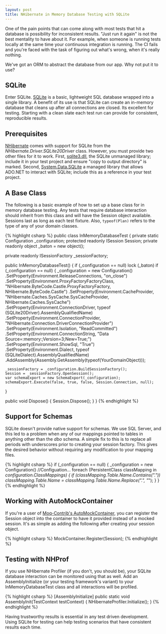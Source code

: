```yaml
---
layout: post
title: NHibernate in Memory Database Testing with SQLite
---
```


One of the pain points that can come along with most tests that hit a database
is possibility for inconsistent results. "Just run it again" is not the best
mentality to have about it. For example, when someone is running tests locally
at the same time your continuous integration is running. The CI fails and you're
faced with the task of figuring out what's wrong, when it's really nothing.

We've got an ORM to abstract the database from our app. Why not put it to use?

SQLite
---

Enter SQLite. [SQLite][sqlite] is a basic, lightweight SQL database wrapped
into a single library. A benefit of its use is that SQLite can create an
in-memory database that cleans up after all connections are closed. Its
excellent for testing. Starting with a clean slate each test run can provide
for consistent, reproducible results.

Prerequisites
---

[NHibernate][nhforge] comes with support for SQLite from the
*NHibernate.Driver.SQLite20Driver* class.  However, you must provide two other
files for it to work. First, [sqlite3.dll][sqlitedll], the SQLite unmanaged
library; include it in your test project and ensure "copy to output directory"
is marked.  Second, [System.Data.SQLite][sqlitemanaged] a managed library that
allows ADO.NET to interact with SQLite; include this as a reference in your test
project.

A Base Class
---

The following is a basic example of how to set up a base class for in memory
database testing. Any tests that require database interaction should inherit
from this class and will have the Session object available. Sessions last as
long as each test fixture. Also, `typeof(Plan)` refers to the type of any of
your domain classes.

{% highlight csharp %}
public class InMemoryDatabaseTest
{
  private static Configuration _configuration;
  protected readonly ISession Session;
  private readonly object _baton = new object();

  private readonly ISessionFactory
    _sessionFactory;

  public InMemoryDatabaseTest()
  {
    if (_configuration == null)
      lock (_baton)
        if (_configuration == null)
        {
          _configuration = new Configuration()
            .SetProperty(Environment.ReleaseConnections, "on_close")
            .SetProperty(Environment.ProxyFactoryFactoryClass,
                         "NHibernate.ByteCode.Castle.ProxyFactoryFactory, NHibernate.ByteCode.Castle")
            .SetProperty(Environment.CacheProvider,
                         "NHibernate.Caches.SysCache.SysCacheProvider, NHibernate.Caches.SysCache")
            .SetProperty(Environment.ConnectionDriver, typeof (SQLite20Driver).AssemblyQualifiedName)
            .SetProperty(Environment.ConnectionProvider,
                         "NHibernate.Connection.DriverConnectionProvider")
            .SetProperty(Environment.Isolation, "ReadCommitted")
            .SetProperty(Environment.ConnectionString, "Data Source=:memory:;Version=3;New=True;")
            .SetProperty(Environment.ShowSql, "True")
            .SetProperty(Environment.Dialect, typeof (SQLiteDialect).AssemblyQualifiedName)
            .AddAssembly(Assembly.GetAssembly(typeof(YourDomainObject)));

    _sessionFactory = _configuration.BuildSessionFactory();
    Session = _sessionFactory.OpenSession();
    var schemaExport = new SchemaExport(_configuration);
    schemaExport.Execute(false, true, false, Session.Connection, null);
  }

  public void Dispose()
  {
    Session.Dispose();
  }
}
{% endhighlight %}

Support for Schemas
---

SQLite doesn't provide native support for schemas. We use SQL Server, and this
led to a problem when any of our mappings pointed to tables in anything other
than the *dbo* schema. A simple fix to this is to replace all periods with
underscores prior to creating your session factory. This gives the desired
behavior without requiring any modification to your mapping files. 

{% highlight csharp %}
if (_configuration == null) {
  _configuration = new Configuration()
  //Configuation...
  foreach (PersistentClass classMapping in _configuration.ClassMappings)
  {
    if (classMapping.Table.Name.Contains("."))
      classMapping.Table.Name = classMapping.Table.Name.Replace(".", "_");
  }
}
{% endhighlight %}

Working with AutoMockContainer
---

If you're a user of [Moq-Contrib's AutoMockContainer][moqcontrib], you can
register the Session object into the container to have it provided instead of a
mocked session. It's as simple as adding the following after creating your
session object.

{% highlight csharp %}
MockContainer.Register(Session);
{% endhighlight %}

Testing with NHProf
---

If you use NHibernate Profiler (if you don't, you should be), your SQLite
database interaction can be monitored using that as well. Add an
AssemblyInitialize (or your testing framework's variant) to your
InMemoryDatabaseTest class and all interactions will be profiled.

{% highlight csharp %}
[AssemblyInitialize]
public static void AssemblyInit(TestContext testContext)
{
  NHibernateProfiler.Initialize();
}
{% endhighlight %}

Having trustworthy results is essential in any test driven development.  Using
SQLite for testing can help testing scenarios that have consistent results
each time.

[sqlite]:http://www.sqlite.org/
[moqcontrib]:http://code.google.com/p/moq-contrib/ 
[sqlitemanaged]:http://sqlite.phxsoftware.com/
[nhforge]:http://nhforge.org/
[sqlitedll]:http://www.sqlite.org/download.html



